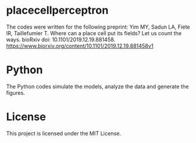 # placecellperceptron
The codes were written for the following preprint: Yim MY, Sadun LA, Fiete IR, Taillefumier T. Where can a place cell put its fields? Let us count the ways. bioRxiv doi: 10.1101/2019.12.19.881458. https://www.biorxiv.org/content/10.1101/2019.12.19.881458v1

# Python
The Python codes simulate the models, analyze the data and generate the figures.

# License
This project is licensed under the MIT License.
